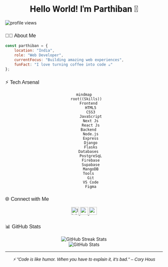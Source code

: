 <div align="center">
  <h1 style="font-family: 'Roboto'; font-weight: 600;">Hello World! I'm Parthiban 🚀</h1>
  <p align="left">
    <img src="https://komarev.com/ghpvc/?username=justparthi&label=Profile%20views&color=0e75b6&style=flat" alt="profile views"/>
  </p>
</div>

<h3 style="font-family: 'Poppins', sans-serif; font-weight: 500;">🧑‍💻 About Me</h3>

```javascript
const parthiban = {
    location: "India",
    role: "Web Developer",
    currentFocus: "Building amazing web experiences",
    funFact: "I love turning coffee into code ☕"
};
```

<h3 style="font-family: 'Poppins', sans-serif; font-weight: 500;">⚡ Tech Arsenal</h3>

<div align="center">

```mermaid
mindmap
  root((Skills))
    Frontend
      HTML5
      CSS3
      JavaScript
      Next Js
      React Js
    Backend
      Node.js
      Express
      Django
      Flasks
    Databases
      PostgreSqL
      Firebase
      Supabase
      MangoDB
    Tools
      Git
      VS Code
      Figma
```

</div>

<h3 style="font-family: 'Poppins', sans-serif; font-weight: 500;">🌐 Connect with Me</h3>

<div align="center">
  <a href="https://www.linkedin.com/in/parthiban-s-a5b59224b">
    <img src="https://img.shields.io/static/v1?message=LinkedIn&logo=linkedin&label=&color=0A66C2&logoColor=white&labelColor=&style=for-the-badge" height="25" alt="linkedin logo" />
  </a>
  <a href="https://parthibanportfolio-1.netlify.app/">
    <img src="https://img.shields.io/static/v1?message=Portfolio&logo=safari&label=&color=0A66C2&logoColor=white&labelColor=&style=for-the-badge" height="25" alt="portfolio site" />
  </a>
  <a href="https://www.notion.so/A-Passionate-Web-Developer-59c0eb91557a4f24a6ac3272d7c72abc/">
    <img src="https://img.shields.io/static/v1?message=Notion&logo=notion&label=&color=0A66C2&logoColor=white&labelColor=&style=for-the-badge" height="25" alt="notion site" />
  </a>
</div>

<h3 style="font-family: 'Poppins', sans-serif; font-weight: 500;">📊 GitHub Stats</h3>

<div align="center">
  <img src="https://github-readme-streak-stats.herokuapp.com/?user=justparthi&theme=tokyonight&hide_border=true" alt="GitHub Streak Stats"/>
  <br/>
  <img src="https://github-readme-stats.vercel.app/api?username=justparthi&show_icons=true&theme=tokyonight&hide_border=true&count_private=true" alt="GitHub Stats"/>
</div>

---

<div align="center">
  <i style="font-family: 'Poppins', sans-serif; font-weight: 300;">⚡ "Code is like humor. When you have to explain it, it's bad." – Cory Hous

